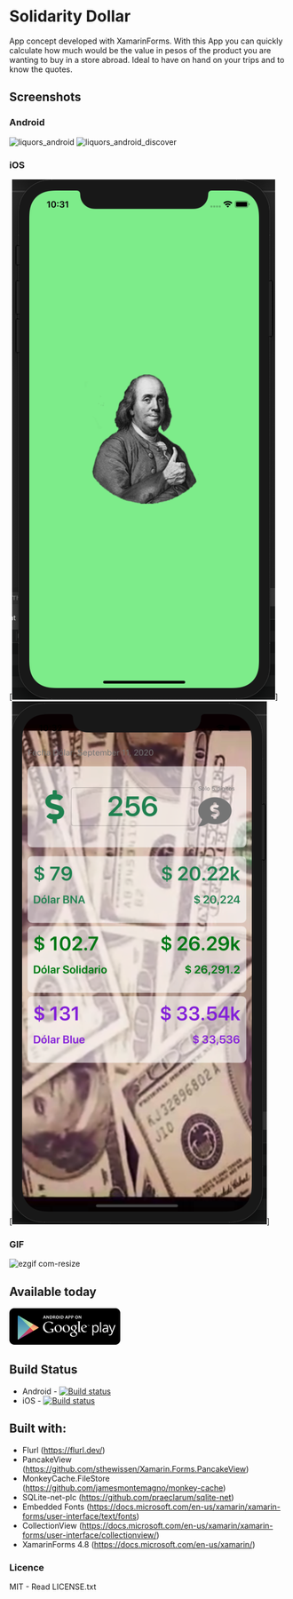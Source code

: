 # Solidarity Dollar
App concept developed with XamarinForms. With this App you can quickly calculate how much would be the value in pesos of the product you are wanting to buy in a store abroad. Ideal to have on hand on your trips and to know the quotes. </br>


## Screenshots
### Android
![liquors_android](https://github.com/ppiova/DolarSolidario.Mobile/blob/feature/ReadmeFile/assets/ScreenShotAndroid-01.png)
![liquors_android_discover](https://github.com/ppiova/DolarSolidario.Mobile/blob/feature/ReadmeFile/assets/ScreenShotAndroid-02.png)

### iOS
[![](/assets/ScreenShotIOS-01.png)]  
[![](/assets/ScreenShotIOS-02.png)]

### GIF
![ezgif com-resize](https://github.com/ppiova/DolarSolidario.Mobile/blob/feature/ReadmeFile/assets/android-solidaritydollar.gif)


## Available today


[![](/assets/download-on-google-play.png)](https://https://play.google.com/store/apps/details?id=jextex.solidaritydollar)

## Build Status

* Android - [![Build status](https://build.appcenter.ms/v0.1/apps/bf7064d2-7f80-49d2-80f3-aebc5fec090c/branches/master/badge)](https://appcenter.ms)
* iOS - [![Build status](https://build.appcenter.ms/v0.1/apps/21ca93e2-e407-4baf-90ce-e4bcd784df0f/branches/master/badge)](https://appcenter.ms)

## Built with:
- Flurl (https://flurl.dev/)
- PancakeView (https://github.com/sthewissen/Xamarin.Forms.PancakeView)
- MonkeyCache.FileStore (https://github.com/jamesmontemagno/monkey-cache)
- SQLite-net-plc (https://github.com/praeclarum/sqlite-net)
- Embedded Fonts (https://docs.microsoft.com/en-us/xamarin/xamarin-forms/user-interface/text/fonts)
- CollectionView (https://docs.microsoft.com/en-us/xamarin/xamarin-forms/user-interface/collectionview/)
- XamarinForms 4.8 (https://docs.microsoft.com/en-us/xamarin/)



### Licence
MIT - Read LICENSE.txt

